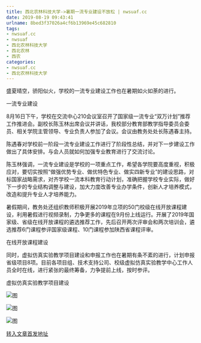 ```yaml
---
title: 西北农林科技大学->暑期一流专业建设不放松 | nwsuaf.cc
date: 2019-08-19 09:43:41
urlname: 8bed3f37026a4cf6b13969e45c682810
tags: 
- nwsuaf.cc
- nwsuaf
- 西北农林科技大学
- 西北农林
- 西农
categories:
- nwsuaf.cc
- 西北农林科技大学
---
```



盛夏晴空，骄阳似火，学校的一流专业建设工作也在暑期如火如荼的进行。

一流专业建设

8月16日下午，学校在交流中心210会议室召开了国家级一流专业“双万计划”推荐工作推进会。副校长陈玉林出席会议并讲话，我校部分教育部教学指导委员会委员、相关学院主管领导、专业负责人参加了会议。会议由教务处处长陈遇春主持。

陈遇春对学校前一阶段一流专业建设工作进行了阶段性总结，并对下一步建设工作做出了具体安排。与会人员就如何加强专业教育进行了交流讨论。

陈玉林强调，一流专业建设是学校的一项重点工作，希望各学院要高度重视，积极应对，要切实按照“做强优势专业、做优特色专业、做实四新专业”的建设思路，对标国家战略需求，对齐学校一流本科教育行动计划，准确把握学校专业实际，做好下一步的专业结构调整与建设，加大力度改善专业办学条件，创新人才培养模式，改造和提升专业人才培养能力。

暑假期间，教务处还组织教师积极开展2019年立项的50门校级在线开放课程建设，利用暑假进行视频录制，力争更多的课程在9月份上线运行。开展了2019年国家级、省级在线开放课程的遴选推荐工作，先后召开两次评审会和两次培训会，遴选推荐6门课程参评国家级课程、10门课程参加陕西省课程评审。

在线开放课程建设

同时，虚拟仿真实验教学项目建设和申报工作也在暑期有条不紊的进行，计划申报省级项目8项。目前各项目组、技术支持公司、校级虚拟仿真实验教学中心工作人员全时在线，进行紧张的最终筹备，力争提前上线，按时参评。

虚拟仿真实验教学项目建设



![图](https://news.nwsuaf.edu.cn/images/content/2019-08/20190818182249140333.jpg)

![图](https://news.nwsuaf.edu.cn/images/content/2019-08/20190818182232645269.jpg)

![图](https://news.nwsuaf.edu.cn/images/content/2019-08/20190818182205024140.jpg)

[转入文章首发地址](https://news.nwsuaf.edu.cn/xnxw/91365.htm)